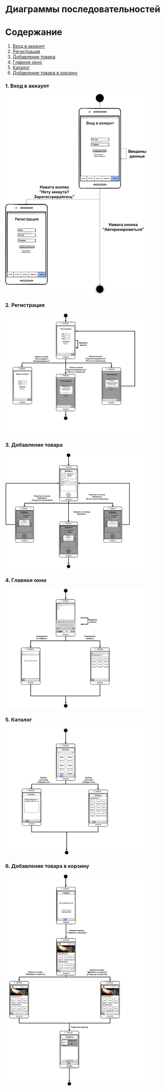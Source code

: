 # Диаграммы последовательностей

# Содержание
1. [Вход в аккаунт](#1)
2. [Регистрация](#2)
3. [Добавление товара](#3)
4. [Главное окно](#4)
5. [Каталог](#5)
6. [Добавление товара в корзину](#6)


### 1. Вход в аккаунт<a name="1"></a>

<img src="https://github.com/alwayswnnasleep/ZedkaShop/blob/master/docs/Diagrams/images/SignInStateDiagram.png" alt="Вход в аккаунт" width="450"/>

### 2. Регистрация<a name="2"></a>

<img src="https://github.com/alwayswnnasleep/ZedkaShop/blob/master/docs/Diagrams/images/RegisterStateDiagram.png" alt="Регистрация" width="450"/>

### 3. Добавление товара<a name="3"></a>

<img src="https://github.com/alwayswnnasleep/ZedkaShop/blob/master/docs/Diagrams/images/AddProductStateDiagram.png" alt="Добавление товара" width="450"/>

### 4. Главное окно<a name="4"></a>

<img src="https://github.com/alwayswnnasleep/ZedkaShop/blob/master/docs/Diagrams/images/HomePageStateDiagram.png" alt="Главное окно" width="450"/>

### 5. Каталог<a name="5"></a>

<img src="https://github.com/alwayswnnasleep/ZedkaShop/blob/master/docs/Diagrams/images/CatalogStateDiagram.png" alt="Каталог" width="450"/>

### 6. Добавление товара в корзину<a name="6"></a>

<img src="https://github.com/alwayswnnasleep/ZedkaShop/blob/master/docs/Diagrams/images/AddToCartStateDiagram.png" alt="Добавление товара в корзину" width="450"/>
